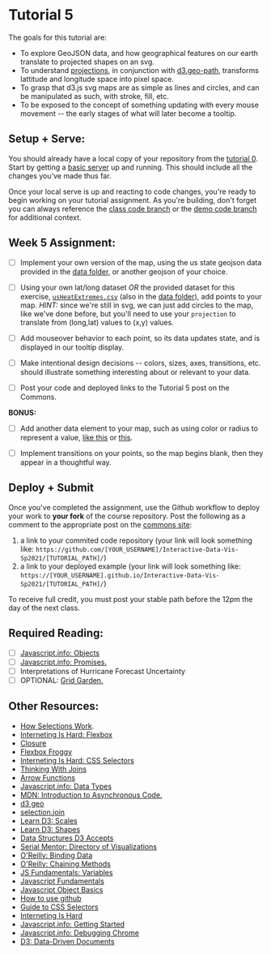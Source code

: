 # Tutorial 5

The goals for this tutorial are:

- To explore GeoJSON data, and how geographical features on our earth translate to projected shapes on an svg.
- To understand [projections](https://github.com/d3/d3-geo#projections), in conjunction with [d3.geo-path](https://github.com/d3/d3-geo#geoPath), transforms lattitude and longitude space into pixel space.
- To grasp that d3.js svg maps are as simple as lines and circles, and can be manipulated as such, with stroke, fill, etc.
- To be exposed to the concept of something updating with every mouse movement -- the early stages of what will later become a tooltip.

## Setup + Serve:

You should already have a local copy of your repository from the [tutorial 0](../tutorial0_serve/0_README.md). Start by getting a [basic server](../tutorial0_serve/3_BASIC_SERVER.md) up and running. This should include all the changes you've made thus far.

Once your local serve is up and reacting to code changes, you're ready to begin working on your tutorial assignment.
As you're building, don't forget you can always reference the [class code branch](https://github.com/InteractiveDataVis/Interactive-Data-Vis-Sp2021/tree/class/) or the [demo code branch](https://github.com/InteractiveDataVis/Interactive-Data-Vis-Sp2021/tree/demo/) for additional context.

## Week 5 Assignment:

- [ ] Implement your own version of the map, using the us state geojson data provided in the [data folder](../data/), or another geojson of your choice.

- [ ] Using your own lat/long dataset _OR_ the provided dataset for this exercise, [`usHeatExtremes.csv`](../data/usHeatExtremes.csv) (also in the [data folder](../data/)), add points to your map. _HINT:_ since we're still in svg, we can just add circles to the map, like we've done before, but you'll need to use your `projection` to translate from (long,lat) values to (x,y) values.

- [ ] Add mouseover behavior to each point, so its data updates state, and is displayed in our tooltip display.

- [ ] Make intentional design decisions -- colors, sizes, axes, transitions, etc. should illustrate something interesting about or relevant to your data.

- [ ] Post your code and deployed links to the Tutorial 5 post on the Commons.

**BONUS:**

- [ ] Add another data element to your map, such as using color or radius to represent a value, [like this](https://observablehq.com/@d3/bubble-map) or [this](https://observablehq.com/@d3/non-contiguous-cartogram?collection=@d3/d3-geo).

- [ ] Implement transitions on your points, so the map begins blank, then they appear in a thoughtful way.

## Deploy + Submit

Once you've completed the assignment, use the Github workflow to deploy your work to **your fork** of the course repository. Post the following as a comment to the appropriate post on the [commons site](https://interactivedatavis2021.commons.gc.cuny.edu/):
1. a link to your commited code repository (your link will look something like: `https://github.com/[YOUR_USERNAME]/Interactive-Data-Vis-Sp2021/[TUTORIAL_PATH]/`)
2. a link to your deployed example (your link will look something like: `https://[YOUR_USERNAME].github.io/Interactive-Data-Vis-Sp2021/[TUTORIAL_PATH]/`)

To receive full credit, you must post your stable path before the 12pm the day of the next class.

## Required Reading:
- [ ] [Javascript.info: Objects](https://javascript.info/object)
- [ ] [Javascript.info: Promises.](https://javascript.info/promise-basics)
- [ ] Interpretations of Hurricane Forecast Uncertainty
- [ ] OPTIONAL: [Grid Garden.](https://cssgridgarden.com/)

## Other Resources:
- [How Selections Work](https://bost.ocks.org/mike/selection/).
- [Interneting Is Hard: Flexbox](https://www.internetingishard.com/html-and-css/flexbox/)
- [Closure](https://javascript.info/closure)
- [Flexbox Froggy](https://flexboxfroggy.com/)
- [Interneting Is Hard: CSS Selectors](https://www.internetingishard.com/html-and-css/css-selectors/)
- [Thinking With Joins](https://bost.ocks.org/mike/join/)
- [Arrow Functions](https://www.javascripttutorial.net/es6/javascript-arrow-function/)
- [Javascript.info: Data Types](https://javascript.info/types)
- [MDN: Introduction to Asynchronous Code.](https://developer.mozilla.org/en-US/docs/Learn/JavaScript/Asynchronous/Introducing)
- [d3 geo](https://github.com/d3/d3-geo)
- [selection.join](https://observablehq.com/@d3/selection-join)
- [Learn D3: Scales](https://observablehq.com/@d3/learn-d3-scales?collection=@d3/learn-d3)
- [Learn D3: Shapes](https://observablehq.com/@d3/learn-d3-shapes?collection=@d3/learn-d3)
- [Data Structures D3 Accepts](https://www.dashingd3js.com/data-structures-d3js-accepts)
- [Serial Mentor: Directory of Visualizations](https://serialmentor.com/dataviz/directory-of-visualizations.html)
- [O'Reilly: Binding Data](https://alignedleft.com/tutorials/d3/binding-data)
- [O'Reilly: Chaining Methods](https://alignedleft.com/tutorials/d3/chaining-methods)
- [JS Fundamentals: Variables](https://javascript.info/variables)
- [Javascript Fundamentals](https://javascript.info/first-steps)
- [Javascript Object Basics](https://developer.mozilla.org/en-US/docs/Learn/JavaScript/Objects/Basics)
- [How to use github](https://git-scm.com/book/en/v2)
- [Guide to CSS Selectors](https://developer.mozilla.org/en-US/docs/Learn/CSS/Building_blocks/Selectors)
- [Interneting Is Hard](https://www.internetingishard.com/html-and-css/)
- [Javascript.info: Getting Started](https://javascript.info/getting-started)
- [Javascript.info: Debugging Chrome](https://javascript.info/debugging-chrome)
- [D3: Data-Driven Documents](http://vis.stanford.edu/files/2011-D3-InfoVis.pdf)

